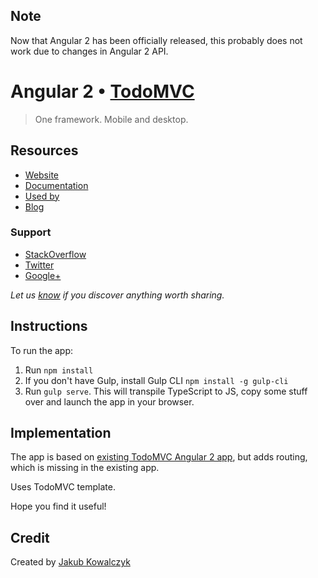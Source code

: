 ## Note
Now that Angular 2 has been officially released, this probably does not work due to changes in Angular 2 API.


# Angular 2 • [TodoMVC](http://todomvc.com)

> One framework. Mobile and desktop.

## Resources

- [Website](https://angular.io/)
- [Documentation](https://angular.io/docs/ts/latest/)
- [Used by](http://builtwithangular2.com/)
- [Blog](https://angular.io/news.html)


### Support

- [StackOverflow](http://stackoverflow.com/questions/tagged/angular2)
- [Twitter](https://twitter.com/angularjs2)
- [Google+](https://plus.google.com/+AngularJS)

*Let us [know](https://github.com/tastejs/todomvc/issues) if you discover anything worth sharing.*
## Instructions

To run the app:

1.	Run `npm install`
2.	If you don't have Gulp, install Gulp CLI `npm install -g gulp-cli`
3.	Run `gulp serve`. This will transpile TypeScript to JS, copy some stuff over and launch the app in your browser.


## Implementation

The app is based on [existing TodoMVC Angular 2 app](https://github.com/tastejs/todomvc/tree/master/examples/angular2),
but adds routing, which is missing in the existing app.

Uses TodoMVC template.

Hope you find it useful!

## Credit

Created by [Jakub Kowalczyk](https://github.com/jakow)
